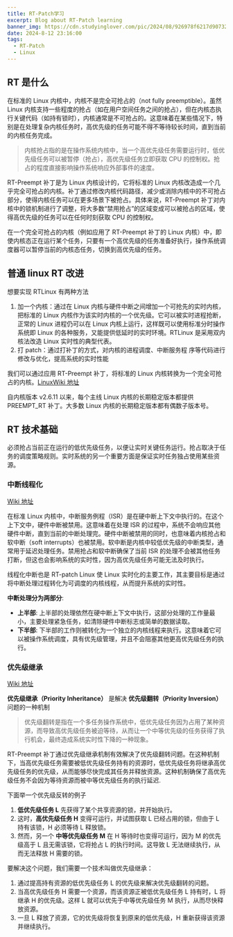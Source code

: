 ```yaml
---
title: RT-Patch学习
excerpt: Blog about RT-Patch learning
banner_img: https://cdn.studyinglover.com/pic/2024/08/926978f6217d90732fa9868409c0c3ee.png
date: 2024-8-12 23:16:00
tags:
  - RT-Patch
  - Linux
---
```


## RT 是什么

在标准的 Linux 内核中，内核不是完全可抢占的（not fully preemptible）。虽然 Linux 内核支持一些程度的抢占（如在用户空间任务之间的抢占），但在内核态执行关键代码（如持有锁时），内核通常是不可抢占的。这意味着在某些情况下，特别是在处理复杂内核任务时，高优先级的任务可能不得不等待较长时间，直到当前的内核任务完成。

> 内核抢占指的是在操作系统内核中，当一个高优先级任务需要运行时，低优先级任务可以被暂停（抢占），高优先级任务立即获取 CPU 的控制权。抢占的程度直接影响操作系统响应外部事件的速度。

RT-Preempt 补丁是为 Linux 内核设计的，它将标准的 Linux 内核改造成一个几乎完全可抢占的内核。补丁通过修改内核代码路径，减少或消除内核中的不可抢占部分，使得内核任务可以在更多场景下被抢占。具体来说，RT-Preempt 补丁对内核中的锁机制进行了调整，将大多数“禁用抢占”的区域变成可以被抢占的区域，使得高优先级的任务可以在任何时刻获取 CPU 的控制权。

在一个完全可抢占的内核（例如应用了 RT-Preempt 补丁的 Linux 内核）中，即使内核态正在运行某个任务，只要有一个高优先级的任务准备好执行，操作系统调度器可以暂停当前的内核态任务，切换到高优先级的任务。

## 普通 linux RT 改进

想要实现 RTLinux 有两种方法

1. 加一个内核：通过在 Linux 内核与硬件中断之间增加一个可抢先的实时内核，把标准的 Linux 内核作为该实时内核的一个优先级。它可以被实时进程抢断，正常的 Linux 进程仍可以在 Linux 内核上运行，这样既可以使用标准分时操作系统即 Linux 的各种服务，又能提供低延时的实时环境。RT Linux 是采用双内核法改造 Linux 实时性的典型代表。
2. 打 patch：通过打补丁的方式，对内核的进程调度、中断服务程
   序等代码进行修改与优化，提高系统的实时性能

我们可以通过应用 RT-Preempt 补丁，将标准的 Linux 内核转换为一个完全可抢占的内核。[LinuxWiki 地址](https://wiki.linuxfoundation.org/realtime/preempt_rt_versions)

自内核版本 v2.6.11 以来，每个主线 Linux 内核的长期稳定版本都提供 PREEMPT_RT 补丁。大多数 Linux 内核的长期稳定版本都有偶数子版本号。

## RT 技术基础

必须抢占当前正在运行的低优先级任务，以便让实时关键任务运行。抢占取决于任务的调度策略规则。实时系统的另一个重要方面是保证实时任务独占使用某些资源。

### 中断线程化

[Wiki 地址](https://wiki.linuxfoundation.org/realtime/documentation/technical_details/threadirq)

在标准 Linux 内核中，中断服务例程（ISR）是在硬中断上下文中执行的。在这个上下文中，硬件中断被禁用。这意味着在处理 ISR 的过程中，系统不会响应其他硬件中断，直到当前的中断处理完。硬件中断被禁用的同时，也意味着内核抢占和软中断（soft interrupts）也被禁用。软中断是内核中较低优先级的中断类型，通常用于延迟处理任务。禁用抢占和软中断确保了当前 ISR 的处理不会被其他任务打断，但这也会影响系统的实时性，因为高优先级任务可能无法及时执行。

线程化中断也是 RT-patch Linux 使 Linux 实时化的主要工作，其主要目标是通过将中断处理过程转化为可调度的内核线程，从而提升系统的实时性。

**中断处理分为两部分**:

- **上半部**: 上半部的处理依然在硬中断上下文中执行，这部分处理的工作量最小，主要处理紧急任务，如清除硬件中断标志或简单的数据读取。
- **下半部**: 下半部的工作则被转化为一个独立的内核线程来执行。这意味着它可以被操作系统调度，具有优先级管理，并且不会阻塞其他更高优先级任务的执行。

### 优先级继承

[Wiki 地址](https://wiki.linuxfoundation.org/realtime/documentation/technical_basics/pi)

**优先级继承（Priority Inheritance）** 是解决 **优先级翻转（Priority Inversion）** 问题的一种机制

> 优先级翻转是指在一个多任务操作系统中，低优先级任务因为占用了某种资源，而导致高优先级任务被迫等待，从而让一个中等优先级的任务获得了执行机会，最终造成系统实时性下降的一种现象。

RT-Preempt 补丁通过优先级继承机制有效解决了优先级翻转问题。在这种机制下，当高优先级任务需要被低优先级任务持有的资源时，低优先级任务将继承高优先级任务的优先级，从而能够尽快完成其任务并释放资源。这种机制确保了高优先级任务不会因为等待资源而被中等优先级任务的执行延迟.

下面举一个优先级反转的例子

1. **低优先级任务 L** 先获得了某个共享资源的锁，并开始执行。
2. 这时，**高优先级任务 H** 变得可运行，并试图获取 L 已经占用的锁，但由于 L 持有该锁，H 必须等待 L 释放锁。
3. 然而，另一个 **中等优先级任务 M** 在 H 等待时也变得可运行，因为 M 的优先级高于 L 且无需该锁，它将抢占 L 的执行时间。这导致 L 无法继续执行，从而无法释放 H 需要的锁。

要解决这个问题，我们需要一个技术叫做优先级继承：

1. 通过提高持有资源的低优先级任务 L 的优先级来解决优先级翻转的问题。
2. 当高优先级任务 H 需要一个资源，而该资源正被低优先级任务 L 持有时，L 将继承 H 的优先级。这样 L 就可以优先于中等优先级任务 M 执行，从而尽快释放资源。
3. 一旦 L 释放了资源，它的优先级将恢复到原来的低优先级，H 重新获得该资源并继续执行。
